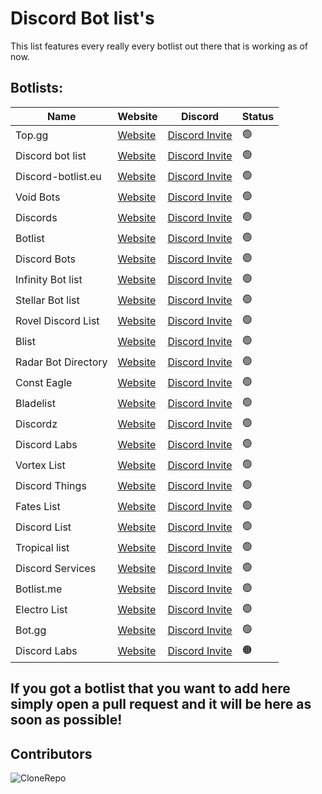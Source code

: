 # Discord Bot list's

This list features every really every botlist out there that is working as of now.

## Botlists:

| Name              | Website                         | Discord                    | Status  |
| ----------------- | ------------------------------- | ---------------------------| --------| 
| Top.gg | [Website](https://top.gg) | [Discord Invite](https://discord.com/invite/EYHTgJX) | 🟢 |
| Discord bot list | [Website](https://discordbotlist.com) | [Discord Invite](https://discord.com/invite/EYHTgJX) | 🟢 |
| Discord-botlist.eu | [Website](https://discord-botlist.eu) | [Discord Invite](https://discord.com/invite/EYHTgJX) | 🟢 |
| Void Bots | [Website](https://voidbots.net) | [Discord Invite](https://discord.com/invite/suH3VeUBXk) | 🟢 |
| Discords | [Website](https://discords.com/bots) | [Discord Invite](https://discord.com/invite/4g9NHYNbTS) | 🟢 |
| Botlist | [Website](https://botlist.me) | [Discord Invite](https://discord.com/invite/hdK4ya5eVv) | 🟢 |
| Discord Bots | [Website](https://discord.bots.gg) | [Discord Invite](https://discord.com/invite/0cDvIgU2voWn4BaD) | 🟢 |
| Infinity Bot list | [Website](https://infinitybots.gg) | [Discord Invite](https://discord.com/invite/KBCRuBKrHe) | 🟢 |
| Stellar Bot list | [Website](https://stellarbotlist.com) | [Discord Invite](https://discord.com/invite/hAYNuDRMwy) | 🟢 |
| Rovel Discord List | [Website](https://rovelstars.com) | [Discord Invite](https://discord.com/invite/E6PhZK4tU9) | 🟢 |
| Blist | [Website](https://blist.xyz) | [Discord Invite](https://discord.com/invite/PK8J6nzQMR) | 🟢 |
| Radar Bot Directory |  [Website](https://radarbotdirectory.xyz)| [Discord Invite](https://discord.com/invite/rKagYEUP5G) | 🟢 |
| Const Eagle | [Website](https://consteagle.com)| [Discord Invite](https://discord.com/invite/vXTXQPsErP) | 🟢 |
| Bladelist | [Website](https://bladelist.gg) | [Discord Invite](https://discord.com/invite/SJN3AZgFvY) | 🟢 |
| Discordz | [Website](https://discordz.gg) | [Discord Invite](https://discord.com/invite/5Z4PC6gnZ2) | 🟢 |
| Discord Labs | [Website](https://bots.discordlabs.org) | [Discord Invite](https://discord.com/invite/7zahaXHfAW) | 🟢 |
| Vortex List | [Website](https://vortexlist.xyz) | [Discord Invite](https://discord.com/invite/4VW92pJBQ3) | 🟢 |
| Discord Things | [Website](https://discordthings.com) | [Discord Invite](https://discord.com/invite/zYRD24uJFX) | 🟢 |
| Fates List | [Website](https://fateslist.xyz) | [Discord Invite](https://discord.com/invite/RDwaa3Jr3s) | 🟢 |
| Discord List | [Website](https://discordlist.gg/) | [Discord Invite](https://discord.com/invite/XbuJ6VH) | 🟢 |
| Tropical list | [Website](https://tropicalbotlist.xyz/) | [Discord Invite](https://discord.com/invite/e36tT3eQx9) | 🟢 |
| Discord Services | [Website](https://discordservices.net) | [Discord Invite](https://discord.com/invite/a5h4HBNM8g) | 🟢 |
| Botlist.me | [Website](https://botlist.me) | [Discord Invite](https://discord.com/invite/e7fUQmpnRY) | 🟢 |
| Electro List | [Website](https://www.edbl.xyz) | [Discord Invite](https://discord.com/invite/xSyXqAw) | 🟢 |
| Bot.gg | [Website](https://bot.gg) | [Discord Invite](https://discord.com/invite/autocode) | 🟢 |
| Discord Labs | [Website](https://bots.discordlabs.org/) | [Discord Invite](https://discord.com/invite/rmPNvNJ) | 🟠 |

## If you got a botlist that you want to add here simply open a pull request and it will be here as soon as possible!


## Contributors

![CloneRepo](https://contrib.rocks/image?repo=Developer-Dungeon-Studio/Discord-Bot-Lists)
